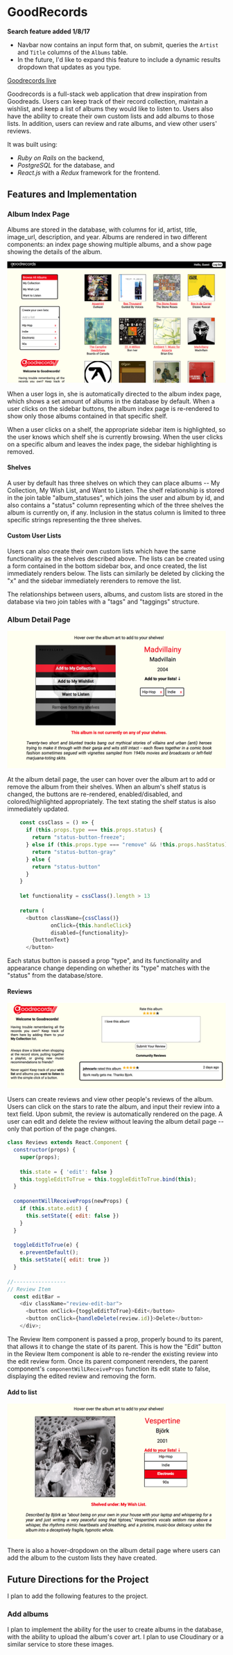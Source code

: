# GoodRecords

**Search feature added 1/8/17**
- Navbar now contains an input form that, on submit, queries the `Artist` and `Title` columns of the `Albums` table.
- In the future, I'd like to expand this feature to include a dynamic results dropdown that updates as you type.

[Goodrecords live][heroku]

[heroku]: http://goodrecords.herokuapp.com

Goodrecords is a full-stack web application that drew inspiration from Goodreads. Users can keep track of their record collection, maintain a wishlist, and keep a list of albums they would like to listen to.  Users also have the ability to create their own custom lists and add albums to those lists. In addition, users can review and rate albums, and view other users' reviews.

It was built using:
- _Ruby on Rails_ on the backend,
- _PostgreSQL_ for the database, and
- _React.js_ with a _Redux_ framework for the frontend.  

## Features and Implementation

### Album Index Page

Albums are stored in the database, with columns for id, artist, title, image_url, description, and year.  Albums are rendered in two different components: an index page showing multiple albums, and a show page showing the details of the album.

![image of album index](docs/wireframes/album_index.png)

When a user logs in, she is automatically directed to the album index page, which shows a set amount of albums in the database by default.  When a user clicks on the sidebar buttons, the album index page is re-rendered to show only those albums contained in that specific shelf.

When a user clicks on a shelf, the appropriate sidebar item is highlighted, so the user knows which shelf she is currently browsing.  When the user clicks on a specific album and leaves the index page, the sidebar highlighting is removed.

#### Shelves
A user by default has three shelves on which they can place albums -- My Collection, My Wish List, and Want to Listen.  The shelf relationship is stored in the join table "album_statuses", which joins the user and album by id, and also contains a "status" column representing which of the three shelves the album is currently on, if any.  Inclusion in the status column is limited to three specific strings representing the three shelves.

#### Custom User Lists
Users can also create their own custom lists which have the same functionality as the shelves described above.  The lists can be created using a form contained in the bottom sidebar box, and once created, the list immediately renders below.  The lists can similarly be deleted by clicking the "x" and the sidebar immediately rerenders to remove the list.

The relationships between users, albums, and custom lists are stored in the database via two join tables with a "tags" and "taggings" structure.

### Album Detail Page

![image of album index](docs/wireframes/album_show.png)

At the album detail page, the user can hover over the album art to add or remove the album from their shelves.  When an album's shelf status is changed, the buttons are re-rendered, enabled/disabled, and colored/highlighted appropriately.  The text stating the shelf status is also immediately updated.

```javascript
    const cssClass = () => {
      if (this.props.type === this.props.status) {
        return "status-button-freeze";
      } else if (this.props.type === "remove" && !this.props.hasStatus) {
        return "status-button-gray"
      } else {
        return "status-button"
      }
    }

    let functionality = cssClass().length > 13

    return (
      <button className={cssClass()}
              onClick={this.handleClick}
              disabled={functionality}>
        {buttonText}
      </button>
```
Each status button is passed a prop "type", and its functionality and appearance change depending on whether its "type" matches with the "status" from the database/store.

#### Reviews

![image of album index](docs/wireframes/reviews.png)

Users can create reviews and view other people's reviews of the album.  Users can click on the stars to rate the album, and input their review into a text field.  Upon submit, the review is automatically rendered on the page.  A user can edit and delete the review without leaving the album detail page -- only that portion of the page changes.

```javascript
class Reviews extends React.Component {
  constructor(props) {
    super(props);

    this.state = { 'edit': false }
    this.toggleEditToTrue = this.toggleEditToTrue.bind(this);
  }

  componentWillReceiveProps(newProps) {
    if (this.state.edit) {
      this.setState({ edit: false })
    }
  }

  toggleEditToTrue(e) {
    e.preventDefault();
    this.setState({ edit: true })
  }

//-----------------
// Review Item
  const editBar =
    <div className="review-edit-bar">
      <button onClick={toggleEditToTrue}>Edit</button>
      <button onClick={handleDelete(review.id)}>Delete</button>
    </div>;
```

The Review Item component is passed a prop, properly bound to its parent, that allows it to change the state of its parent.  This is how the "Edit" button in the Review Item component is able to re-render the existing review into the edit review form.  Once its parent component rerenders, the parent component's `componentWilLReceiveProps` function its edit state to false, displaying the edited review and removing the form.

#### Add to list

![image of album index](docs/wireframes/addtolist.png)

There is also a hover-dropdown on the album detail page where users can add the album to the custom lists they have created.  

## Future Directions for the Project

I plan to add the following features to the project.

### Add albums

I plan to implement the ability for the user to create albums in the database, with the ability to upload the album's cover art. I plan to use Cloudinary or a similar service to store these images.  
